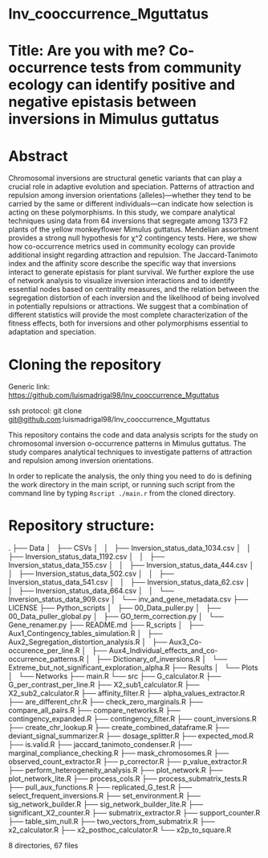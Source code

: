 # Inv_cooccurrence_Mguttatus

# Title: Are you with me? Co-occurrence tests from community ecology can identify positive and negative epistasis between inversions in Mimulus guttatus 

# Abstract

Chromosomal inversions are structural genetic variants that can play a crucial role in adaptive evolution and speciation. Patterns of attraction and repulsion among inversion orientations (alleles)—whether they tend to be carried by the same or different individuals—can indicate how selection is acting on these polymorphisms. In this study, we compare analytical techniques using data from 64 inversions that segregate among 1373 F2 plants of the yellow monkeyflower Mimulus guttatus.  Mendelian assortment provides a strong null hypothesis for χ^2 contingency tests.  Here, we show how co-occurrence metrics used in community ecology can provide additional insight regarding attraction and repulsion. The Jaccard-Tanimoto index and the affinity score describe the specific way that inversions interact to generate epistasis for plant survival. We further explore the use of network analysis to visualize inversion interactions and to identify essential nodes based on centrality measures, and the relation between the segregation distortion of each inversion and the likelihood of being involved in potentially repulsions or attractions. We suggest that a combination of different statistics will provide the most complete characterization of the fitness effects, both for inversions and other polymorphisms essential to adaptation and speciation.

# Cloning the repository

Generic link: https://github.com/luismadrigal98/Inv_cooccurrence_Mguttatus

ssh protocol: git clone git@github.com:luismadrigal98/Inv_cooccurrence_Mguttatus

This repository contains the code and data analysis scripts for the study on chromosomal inversion o-occurrence patterns in Mimulus guttatus. The study compares analytical techniques to investigate patterns of attraction and repulsion among inversion orientations.

In order to replicate the analysis, the only thing you need to do is defining the work directory in the main script, or running such script from the command line by typing `Rscript ./main.r` from the cloned directory.

# Repository structure:

.
├── Data
│   ├── CSVs
│   │   ├── Inversion_status_data_1034.csv
│   │   ├── Inversion_status_data_1192.csv
│   │   ├── Inversion_status_data_155.csv
│   │   ├── Inversion_status_data_444.csv
│   │   ├── Inversion_status_data_502.csv
│   │   ├── Inversion_status_data_541.csv
│   │   ├── Inversion_status_data_62.csv
│   │   ├── Inversion_status_data_664.csv
│   │   └── Inversion_status_data_909.csv
│   └── inv_and_gene_metadata.csv
├── LICENSE
├── Python_scripts
│   ├── 00_Data_puller.py
│   ├── 00_Data_puller_global.py
│   ├── GO_term_correction.py
│   └── Gene_renamer.py
├── README.md
├── R_scripts
│   ├── Aux1_Contingency_tables_simulation.R
│   ├── Aux2_Segregation_distortion_analysis.R
│   ├── Aux3_Co-occurence_per_line.R
│   ├── Aux4_Individual_effects_and_co-occurrence_patterns.R
│   ├── Dictionary_of_inversions.R
│   └── Extreme_but_not_significant_exploration_alpha.R
├── Results
│   └── Plots
│       └── Networks
├── main.R
└── src
    ├── G_calculator.R
    ├── G_per_contrast_per_line.R
    ├── X2_sub1_calculator.R
    ├── X2_sub2_calculator.R
    ├── affinity_filter.R
    ├── alpha_values_extractor.R
    ├── are_different_chr.R
    ├── check_zero_marginals.R
    ├── compare_all_pairs.R
    ├── compare_networks.R
    ├── contingency_expanded.R
    ├── contingency_filter.R
    ├── count_inversions.R
    ├── create_chr_lookup.R
    ├── create_combined_dataframe.R
    ├── deviant_signal_summarizer.R
    ├── dosage_splitter.R
    ├── expected_mod.R
    ├── is.valid.R
    ├── jaccard_tanimoto_condenser.R
    ├── marginal_compliance_checking.R
    ├── mask_chromosomes.R
    ├── observed_count_extractor.R
    ├── p_corrector.R
    ├── p_value_extractor.R
    ├── perform_heterogeneity_analysis.R
    ├── plot_network.R
    ├── plot_network_lite.R
    ├── process_cols.R
    ├── process_submatrix_tests.R
    ├── pull_aux_functions.R
    ├── replicated_G_test.R
    ├── select_frequent_inversions.R
    ├── set_environment.R
    ├── sig_network_builder.R
    ├── sig_network_builder_lite.R
    ├── significant_X2_counter.R
    ├── submatrix_extractor.R
    ├── support_counter.R
    ├── table_sim_null.R
    ├── two_vectors_from_submatrix.R
    ├── x2_calculator.R
    ├── x2_posthoc_calculator.R
    └── x2p_to_square.R

8 directories, 67 files